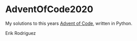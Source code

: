 # AdventOfCode2020

My solutions to this years [Advent of Code](https://adventofcode.com/2020), written in Python.

Erik Rodriguez
